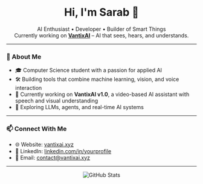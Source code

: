 <h1 align="center">Hi, I'm Sarab 👋</h1>

<p align="center">
  AI Enthusiast • Developer • Builder of Smart Things <br/>
  Currently working on <a href="https://vantixai.xyz"><b>VantixAI</b></a> – AI that sees, hears, and understands.
</p>

---

### 🧠 About Me

- 🎓 Computer Science student with a passion for applied AI  
- 🛠 Building tools that combine machine learning, vision, and voice interaction  
- 🚀 Currently working on **VantixAI v1.0**, a video-based AI assistant with speech and visual understanding  
- 🌱 Exploring LLMs, agents, and real-time AI systems

---

### 📫 Connect With Me

- 🌐 Website: [vantixai.xyz](https://vantixai.xyz)  
- 💼 LinkedIn: [linkedin.com/in/yourprofile](https://linkedin.com/in/yourprofile)  
- 📧 Email: [contact@vantixai.xyz](mailto:contact@vantixai.xyz)

---

<p align="center">
  <img src="https://github-readme-stats.vercel.app/api?username=yourusername&show_icons=true&hide_border=true&count_private=true" alt="GitHub Stats" />
</p>

